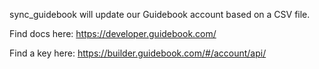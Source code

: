 sync_guidebook will update our Guidebook account based on a CSV file.

Find docs here:
https://developer.guidebook.com/

Find a key here:
https://builder.guidebook.com/#/account/api/
